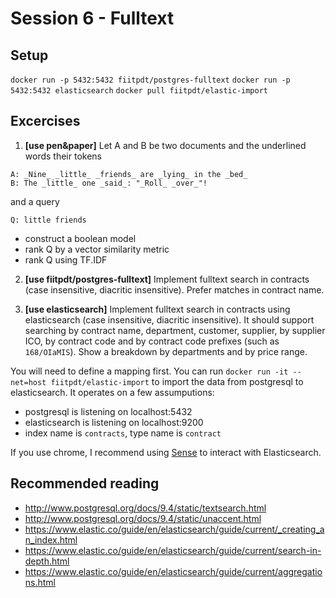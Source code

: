 # Session 6 - Fulltext

## Setup

`docker run -p 5432:5432 fiitpdt/postgres-fulltext`
`docker run -p 5432:5432 elasticsearch`
`docker pull fiitpdt/elastic-import`

## Excercises

1. **[use pen&paper]** Let A and B be two documents and the underlined words their tokens
  ```
  A: _Nine_ _little_ _friends_ are _lying_ in the _bed_
  B: The _little_ one _said_: "_Roll_ _over_"!
  ```
   and a query
  ```
  Q: little friends
  ```
   - construct a boolean model
   - rank Q by a vector similarity metric
   - rank Q using TF.IDF
   
2. **[use fiitpdt/postgres-fulltext]** Implement fulltext search in contracts (case insensitive, diacritic insensitive). Prefer matches in contract name.

3. **[use elasticsearch]** Implement fulltext search in contracts using elasticsearch (case insensitive, diacritic insensitive). It should support searching by contract name, department, customer, supplier, by supplier ICO, by contract code and by contract code prefixes (such as `168/OIaMIS`). Show a breakdown by departments and by price range.

  You will need to define a mapping first. You can run `docker run -it --net=host fiitpdt/elastic-import` to import the data from postgresql to elasticsearch. It operates on a few assumputions:
  
  - postgresql is listening on localhost:5432
  - elasticsearch is listening on localhost:9200
  - index name is `contracts`, type name is `contract`
  
  If you use chrome, I recommend using [Sense](https://chrome.google.com/webstore/detail/sense-beta/lhjgkmllcaadmopgmanpapmpjgmfcfig) to interact with Elasticsearch.

## Recommended reading
- http://www.postgresql.org/docs/9.4/static/textsearch.html
- http://www.postgresql.org/docs/9.4/static/unaccent.html
- https://www.elastic.co/guide/en/elasticsearch/guide/current/_creating_an_index.html
- https://www.elastic.co/guide/en/elasticsearch/guide/current/search-in-depth.html
- https://www.elastic.co/guide/en/elasticsearch/guide/current/aggregations.html

